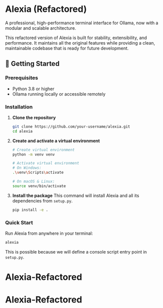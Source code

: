 # Alexia (Refactored)

A professional, high-performance terminal interface for Ollama, now with a modular and scalable architecture.

This refactored version of Alexia is built for stability, extensibility, and performance. It maintains all the original features while providing a clean, maintainable codebase that is ready for future development.

## 🚀 Getting Started

### Prerequisites

- Python 3.8 or higher
- Ollama running locally or accessible remotely

### Installation

1. **Clone the repository**
   ```bash
   git clone https://github.com/your-username/alexia.git
   cd alexia
   ```

2. **Create and activate a virtual environment**
   ```bash
   # Create virtual environment
   python -m venv venv
   
   # Activate virtual environment
   # On Windows:
   .\venv\Scripts\activate
   
   # On macOS & Linux:
   source venv/bin/activate
   ```

3. **Install the package**
   This command will install Alexia and all its dependencies from `setup.py`.
   ```bash
   pip install -e .
   ```

### Quick Start

Run Alexia from anywhere in your terminal:

```bash
alexia
```

This is possible because we will define a console script entry point in `setup.py`.
# Alexia-Refactored
# Alexia-Refactored
